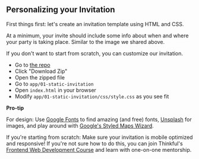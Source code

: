 ## Personalizing your Invitation

First things first: let's create an invitation template using HTML and CSS.

At a minimum, your invite should include some info about when and where your party is taking place. Similar to the image we shared above.

If you don't want to start from scratch, you can customize our invitation.
- Go to [the repo](https://github.com/Thinkful/guide-uber-api)
- Click "Download Zip"
- Open the zipped file
- Go to `app/01-static-invitation`
- Open `index.html` in your browser
- Modify `app/01-static-invitation/css/style.css` as you see fit

__Pro-tip__

For design: Use [Google Fonts](http://www.google.com/fonts) to find amazing (and free) fonts, [Unsplash](https://unsplash.com) for images, and play around with [Google's Styled Maps Wizard](http://gmaps-samples-v3.googlecode.com/svn/trunk/styledmaps/wizard/index.html).

If you're starting from scratch: Make sure your invitation is mobile optimized and responsive! If you're not sure how to do this, you can join Thinkful's [Frontend Web Development Course](http://www.thinkful.com/web-development-course?utm_source=thinkful&utm_campaign=party-invite-guide&utm_medium=link) and learn with one-on-one mentorship.